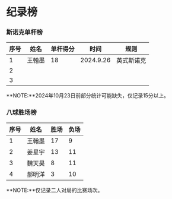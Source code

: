 # 纪录榜

### 斯诺克单杆榜

| 序号 | 姓名   | 单杆得分 | 时间      | 规则       |
| ---- | ------ | -------- | --------- | -------- |
| 1    | 王翰墨 | 18       | 2024.9.26 | 英式斯诺克 |
| 2    |        |          |           |            |
| 3    |        |          |           |            |

**NOTE:**2024年10月23日前部分统计可能缺失，仅记录15分以上。

### 八球胜场榜

| 序号 | 姓名 | 胜场 | 负场 |
| ---- | ---- | ---- | ---- |
| 1    | 王翰墨  |  17  |  9   |
| 2    | 姜星宇  |  13  |  11  |
| 3    | 魏天昊  |  8   |  11  |
| 4    | 郝明洋  |  3   |  10  |

**NOTE:**仅记录二人对局的比赛场次。
